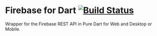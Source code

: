 # Firebase for Dart [![Build Status](https://travis-ci.org/SpinlockLabs/tesla.dart.svg?branch=master)](https://travis-ci.org/SpinlockLabs/tesla.dart)

Wrapper for the Firebase REST API in Pure Dart for Web and Desktop or Mobile.
